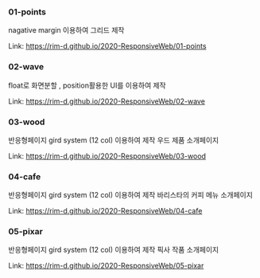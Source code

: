 ### 01-points
nagative margin 이용하여 그리드 제작

Link: https://rim-d.github.io/2020-ResponsiveWeb/01-points

### 02-wave
float로 화면분할 , position활용한 UI를 이용하여 제작

Link: https://rim-d.github.io/2020-ResponsiveWeb/02-wave



### 03-wood
반응형페이지 gird system (12 col) 이용하여 제작
우드 제품 소개페이지

Link: https://rim-d.github.io/2020-ResponsiveWeb/03-wood

### 04-cafe
반응형페이지 gird system (12 col) 이용하여 제작
바리스타의 커피 메뉴 소개페이지

Link: https://rim-d.github.io/2020-ResponsiveWeb/04-cafe

### 05-pixar
반응형페이지 gird system (12 col) 이용하여 제작
픽사 작품 소개페이지

Link: https://rim-d.github.io/2020-ResponsiveWeb/05-pixar
